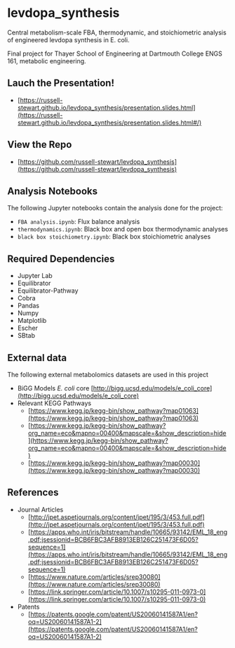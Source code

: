 # levdopa_synthesis
Central metabolism-scale FBA, thermodynamic, and stoichiometric analysis of engineered levdopa synthesis in E. coli.

Final project for Thayer School of Engineering at Dartmouth College ENGS 161, metabolic engineering.

## Lauch the Presentation!

* [https://russell-stewart.github.io/levdopa_synthesis/presentation.slides.html](https://russell-stewart.github.io/levdopa_synthesis/presentation.slides.html#/)

## View the Repo

* [https://github.com/russell-stewart/levdopa_synthesis](https://github.com/russell-stewart/levdopa_synthesis)

## Analysis Notebooks

The following Jupyter notebooks contain the analysis done for the project:

* `FBA analysis.ipynb`: Flux balance analysis
* `thermodynamics.ipynb`: Black box and open box thermodynamic analyses
* `black box stoichiometry.ipynb`: Black box stoichiometric analyses

## Required Dependencies

* Jupyter Lab
* Equilibrator
* Equilibrator-Pathway
* Cobra
* Pandas
* Numpy
* Matplotlib
* Escher
* SBtab

## External data

The following external metabolomics datasets are used in this project

* BiGG Models _E. coli_ core [http://bigg.ucsd.edu/models/e_coli_core](http://bigg.ucsd.edu/models/e_coli_core)
* Relevant KEGG Pathways
  - [https://www.kegg.jp/kegg-bin/show_pathway?map01063](https://www.kegg.jp/kegg-bin/show_pathway?map01063)
  - [https://www.kegg.jp/kegg-bin/show_pathway?org_name=eco&mapno=00400&mapscale=&show_description=hide](https://www.kegg.jp/kegg-bin/show_pathway?org_name=eco&mapno=00400&mapscale=&show_description=hide)
  - [https://www.kegg.jp/kegg-bin/show_pathway?map00030](https://www.kegg.jp/kegg-bin/show_pathway?map00030)

## References

* Journal Articles
  - [http://jpet.aspetjournals.org/content/jpet/195/3/453.full.pdf](http://jpet.aspetjournals.org/content/jpet/195/3/453.full.pdf)
  - [https://apps.who.int/iris/bitstream/handle/10665/93142/EML_18_eng.pdf;jsessionid=BCB6FBC3AFB8913EB126C251473F6D05?sequence=1](https://apps.who.int/iris/bitstream/handle/10665/93142/EML_18_eng.pdf;jsessionid=BCB6FBC3AFB8913EB126C251473F6D05?sequence=1)
  - [https://www.nature.com/articles/srep30080](https://www.nature.com/articles/srep30080)
  - [https://link.springer.com/article/10.1007/s10295-011-0973-0](https://link.springer.com/article/10.1007/s10295-011-0973-0)
* Patents
  - [https://patents.google.com/patent/US20060141587A1/en?oq=US20060141587A1-2](https://patents.google.com/patent/US20060141587A1/en?oq=US20060141587A1-2)
